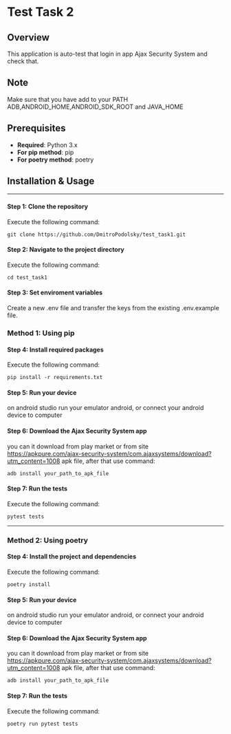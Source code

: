 # Test Task 2

## Overview

This application is auto-test that login in app Ajax Security System and check that.

## Note

Make sure that you have add to your PATH ADB,ANDROID_HOME,ANDROID_SDK_ROOT and JAVA_HOME

## Prerequisites

- **Required**: Python 3.x
- **For pip method**: pip
- **For poetry method**: poetry

## Installation & Usage

---

#### Step 1: Clone the repository
Execute the following command:
```
git clone https://github.com/DmitroPodolsky/test_task1.git
```

#### Step 2: Navigate to the project directory
Execute the following command:
```
cd test_task1
```

#### Step 3: Set enviroment variables

Create a new .env file and transfer the keys from the existing .env.example file.


### Method 1: Using pip

#### Step 4: Install required packages
Execute the following command:
```
pip install -r requirements.txt
```

#### Step 5: Run your device

on android studio run your emulator android, or connect your android device to computer


#### Step 6: Download the Ajax Security System app
you can it download from play market or from site https://apkpure.com/ajax-security-system/com.ajaxsystems/download?utm_content=1008 apk file, after that use command:
```
adb install your_path_to_apk_file
```

#### Step 7: Run the tests
Execute the following command:
```
pytest tests
```

---

### Method 2: Using poetry

#### Step 4: Install the project and dependencies
Execute the following command:
```
poetry install
```

#### Step 5: Run your device

on android studio run your emulator android, or connect your android device to computer


#### Step 6: Download the Ajax Security System app
you can it download from play market or from site https://apkpure.com/ajax-security-system/com.ajaxsystems/download?utm_content=1008 apk file, after that use command:
```
adb install your_path_to_apk_file
```

#### Step 7: Run the tests
Execute the following command:
```
poetry run pytest tests
```
